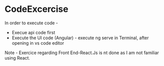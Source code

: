 # CodeExcercise

In order to execute code - 
- Execue api code first
- Execute the UI code (Angular) - execute ng serve in Terminal, after opening in vs code editor

Note - Exercice regarding Front End-React.Js is nt done as I am not familiar using React.
